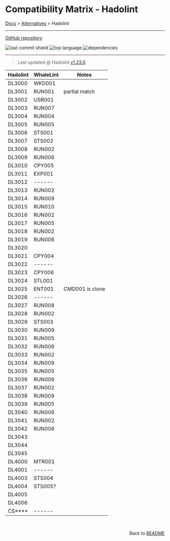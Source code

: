 # Compatibility Matrix - Hadolint

[Docs](../../README.md) > [Alternatives](readme.md) > Hadolint

----

[GitHub repository](https://github.com/hadolint/hadolint)

![last commit shield](http://shields.io/github/last-commit/hadolint/hadolint)
![top language](http://shields.io/github/languages/top/hadolint/hadolint)
![dependencies](https://img.shields.io/librariesio/github/hadolint/hadolint)

---

> Last updated @ Hadolint [v1.23.0](https://github.com/hadolint/hadolint/tree/f0ef28b9aa34a06d3aeff0e89218f1e77a6b7bc8).

| Hadolint | WhaleLint |       Notes     |
| -------- | --------- | --------------- |
|  DL3000  |  WKD001   |                 |
|  DL3001  |  RUN001   |  partial match  |
|  DL3002  |  USR001   |                 |
|  DL3003  |  RUN007   |                 |
|  DL3004  |  RUN004   |                 |  
|  DL3005  |  RUN005   |                 |
|  DL3006  |  STS001   |                 |
|  DL3007  |  STS002   |                 |
|  DL3008  |  RUN002   |                 |
|  DL3009  |  RUN006   |                 |
|  DL3010  |  CPY005   |                 |
|  DL3011  |  EXP001   |                 |
|  DL3012  |  ------   |                 |
|  DL3013  |  RUN002   |                 |
|  DL3014  |  RUN009   |                 |
|  DL3015  |  RUN010   |                 |
|  DL3016  |  RUN002   |                 |
|  DL3017  |  RUN005   |                 |
|  DL3018  |  RUN002   |                 |
|  DL3019  |  RUN006   |                 |
|  DL3020  |           |                 |
|  DL3021  |  CPY004   |                 |
|  DL3022  |  ------   |                 |
|  DL3023  |  CPY006   |                 |
|  DL3024  |  STL001   |                 |
|  DL3025  |  ENT001   | CMD001 is clone |
|  DL3026  |  ------   |                 |
|  DL3027  |  RUN008   |                 |
|  DL3028  |  RUN002   |                 |
|  DL3029  |  STS003   |                 |
|  DL3030  |  RUN009   |                 |
|  DL3031  |  RUN005   |                 |
|  DL3032  |  RUN006   |                 |
|  DL3033  |  RUN002   |                 |
|  DL3034  |  RUN009   |                 |
|  DL3035  |  RUN005   |                 |
|  DL3036  |  RUN006   |                 |
|  DL3037  |  RUN002   |                 |
|  DL3038  |  RUN009   |                 |
|  DL3039  |  RUN005   |                 |
|  DL3040  |  RUN006   |                 |
|  DL3041  |  RUN002   |                 |
|  DL3042  |  RUN006   |                 |
|  DL3043  |           |                 |
|  DL3044  |           |                 |
|  DL3045  |           |                 |
|  DL4000  |  MTR001   |                 |
|  DL4001  |  ------   |                 |
|  DL4003  |  STS004   |                 |
|  DL4004  |  STS005?  |                 |
|  DL4005  |           |                 |
|  DL4006  |           |                 |
|  CS****  |  ------   |                 |

<br><p align="right">Back to <a href="../../README">README</a></p>